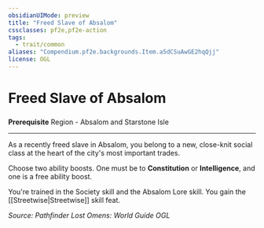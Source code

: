 ```yaml
---
obsidianUIMode: preview
title: "Freed Slave of Absalom"
cssclasses: pf2e,pf2e-action
tags:
  - trait/common
aliases: "Compendium.pf2e.backgrounds.Item.a5dCSuAwGE2hqQjj"
license: OGL
---
```

# Freed Slave of Absalom

### 






**Prerequisite** Region - Absalom and Starstone Isle

* * *

As a recently freed slave in Absalom, you belong to a new, close-knit social class at the heart of the city's most important trades.

Choose two ability boosts. One must be to **Constitution** or **Intelligence**, and one is a free ability boost.

You're trained in the Society skill and the Absalom Lore skill. You gain the [[Streetwise|Streetwise]] skill feat.

*Source: Pathfinder Lost Omens: World Guide*
*OGL*